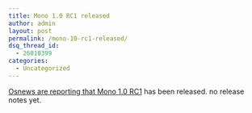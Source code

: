 ```yaml
---
title: Mono 1.0 RC1 released
author: admin
layout: post
permalink: /mono-10-rc1-released/
dsq_thread_id:
  - 26010399
categories:
  - Uncategorized
---
```

[Osnews are reporting that Mono 1.0 RC1][1] has been released. no release notes yet.

 [1]: http://www.osnews.com/story.php?news_id=7494